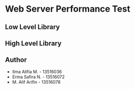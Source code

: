 # Web Server Performance Test

## Low Level Library

## High Level Library

## Author
- Ilma Alifia M. - 13516036
- Erma Safira N. - 13516072
- M. Alif Arifin - 13516078